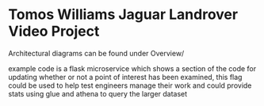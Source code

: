 # Tomos Williams Jaguar Landrover Video Project

Architectural diagrams can be found under Overview/

example code is a flask microservice which shows a section of the code for updating whether or not a point of interest has been examined, this flag could be used to help test engineers manage their work and could provide stats using glue and athena to query the larger dataset
